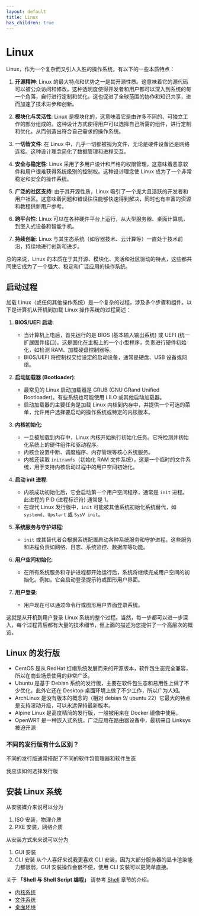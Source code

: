 ```yaml
---
layout: default
title: Linux
has_children: true
---
```


# Linux

Linux，作为一个复杂而又引人入胜的操作系统，有以下的一些本质特点：

1. **开源精神**: Linux 的最大特点和优势之一是其开源性质。这意味着它的源代码可以被公众访问和修改。这种透明度使得开发者和用户都可以深入到系统的每一个角落，自行进行定制和优化。这也促进了全球范围的协作和知识共享，进而加速了技术进步和创新。

2. **模块化与灵活性**: Linux 是模块化的，这意味着它是由许多不同的、可独立工作的部分组成的。这种设计方式使得用户可以选择自己所需的组件，进行定制和优化，从而创造出符合自己需求的操作系统。

3. **一切皆文件**: 在 Linux 中，几乎一切都被视为文件，无论是硬件设备还是网络连接。这种设计理念简化了数据管理和进程交互。

4. **安全与稳定性**: Linux 采用了多用户设计和严格的权限管理，这意味着恶意软件和用户很难获得系统级别的控制权。这种设计理念使 Linux 成为了一个非常稳定和安全的操作系统。

5. **广泛的社区支持**: 由于其开源性质，Linux 吸引了一个庞大且活跃的开发者和用户社区。这意味着问题和错误往往能够快速得到解决，同时也有丰富的资源和教程供新用户参考。

6. **跨平台性**: Linux 可以在各种硬件平台上运行，从大型服务器、桌面计算机，到嵌入式设备和智能手机。

7. **持续创新**: Linux 与其生态系统（如容器技术、云计算等）一直处于技术前沿，持续地进行创新和进步。

总的来说，Linux 的本质在于其开源、模块化、灵活和社区驱动的特点，这些都共同使它成为了一个强大、稳定和广泛应用的操作系统。

## 启动过程

加载 Linux（或任何其他操作系统）是一个复杂的过程，涉及多个步骤和组件。以下是计算机从开机到加载 Linux 操作系统的过程简述：

1. **BIOS/UEFI 启动**:
    - 当计算机上电后，首先运行的是 BIOS (基本输入输出系统) 或 UEFI (统一扩展固件接口)。这是固化在主板上的一个小型程序，负责进行硬件初始化，如检测 RAM、加载硬盘控制器等。
    - BIOS/UEFI 将控制权交给设定的启动设备，通常是硬盘、USB 设备或网络。

2. **启动加载器 (Bootloader)**:
    - 最常见的 Linux 启动加载器是 GRUB (GNU GRand Unified Bootloader)。有些系统也可能使用 LILO 或其他启动加载器。
    - 启动加载器的主要任务是加载 Linux 内核到内存中，并提供一个可选的菜单，允许用户选择要启动的操作系统或特定的内核版本。

3. **内核初始化**:
    - 一旦被加载到内存中，Linux 内核开始执行初始化任务。它将检测并初始化系统上的硬件组件和驱动程序。
    - 内核会设置中断、调度程序、内存管理等核心系统服务。
    - 内核还读取 `initramfs`（初始化 RAM 文件系统），这是一个临时的文件系统，用于支持内核启动过程中的用户空间初始化。

4. **启动 init 进程**:
    - 内核成功初始化后，它会启动第一个用户空间程序，通常是 `init` 进程。此进程的 PID (进程标识符) 通常是 1。
    - 在现代 Linux 发行版中，`init` 可能被其他系统初始化系统替代，如 `systemd`、`Upstart` 或 `SysV init`。

5. **系统服务与守护进程**:
    - `init` 或其替代者会根据系统配置启动各种系统服务和守护进程。这些服务和进程负责如网络、日志、系统监控、数据库等功能。

6. **用户空间初始化**:
    - 在所有系统服务和守护进程都开始运行后，系统将继续完成用户空间的初始化。例如，它会启动登录提示符或图形用户界面。

7. **用户登录**:
    - 用户现在可以通过命令行或图形用户界面登录系统。

这就是从开机到用户登录 Linux 系统的整个过程。当然，每一步都可以进一步深入，每个过程背后都有大量的技术细节，但上面的描述为您提供了一个高层次的概览。

## Linux 的发行版

- CentOS 是从 RedHat 红帽系统发展而来的开源版本，软件包生态完全兼容，所以在商业场景使用的非常广泛。
- Ubuntu 是基于 Debian 系统的发行版，主要在软件包生态和易用性上做了不少优化，此外它还在 Desktop 桌面环境上做了不少工作，所以广为人知。
- ArchLinux 是没有版本的概念的（相对 debian 9/ ubuntu 22）它最大的特点是支持滚动升级，可以永远保持最新版本。
- Alpine Linux 是高度精简的发行版，一般被用来在 Docker 镜像中使用。
- OpenWRT 是一种嵌入式系统，广泛应用在路由器设备中，最初来自 Linksys 被迫开源

### 不同的发行版有什么区别？
不同的发行版通常搭配了不同的软件包管理器和软件生态

我应该如何选择发行版

## 安装 Linux 系统

从安装媒介来说可以分为
1. ISO 安装，物理介质
2. PXE 安装，网络介质

从安装方式来来说可以分为
1. GUI 安装
2. CLI 安装
从个人喜好来说我更喜欢 CLI 安装，因为大部分服务器的显卡渲染能力都很弱，GUI 安装操作会很不便，使用 CLI 安装可以更简单直接。

关于 **「Shell 与 Shell Script 编程」** 请参考 [Shell](./shell) 章节的介绍。

- [内核系统](kernel)
- [文件系统](fs)
- [桌面环境](gui)